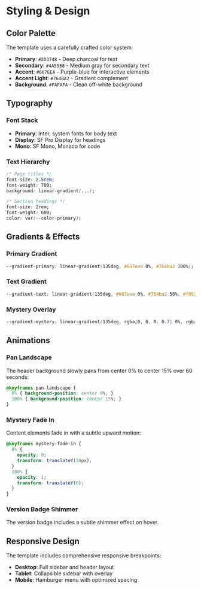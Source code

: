 # Styling & Design

## Color Palette

The template uses a carefully crafted color system:

- **Primary**: `#2D3748` - Deep charcoal for text
- **Secondary**: `#4A5568` - Medium gray for secondary text
- **Accent**: `#667EEA` - Purple-blue for interactive elements
- **Accent Light**: `#764BA2` - Gradient complement
- **Background**: `#FAFAFA` - Clean off-white background

## Typography

### Font Stack
- **Primary**: Inter, system fonts for body text
- **Display**: SF Pro Display for headings
- **Mono**: SF Mono, Monaco for code

### Text Hierarchy
```css
/* Page titles */
font-size: 2.5rem;
font-weight: 700;
background: linear-gradient(...);

/* Section headings */
font-size: 2rem;
font-weight: 600;
color: var(--color-primary);
```

## Gradients & Effects

### Primary Gradient
```css
--gradient-primary: linear-gradient(135deg, #667eea 0%, #764ba2 100%);
```

### Text Gradient
```css
--gradient-text: linear-gradient(135deg, #667eea 0%, #764ba2 50%, #f093fb 100%);
```

### Mystery Overlay
```css
--gradient-mystery: linear-gradient(135deg, rgba(0, 0, 0, 0.7) 0%, rgba(45, 55, 72, 0.8) 50%, rgba(0, 0, 0, 0.6) 100%);
```

## Animations

### Pan Landscape
The header background slowly pans from center 0% to center 15% over 60 seconds:

```css
@keyframes pan-landscape {
  0% { background-position: center 0%; }
  100% { background-position: center 15%; }
}
```

### Mystery Fade In
Content elements fade in with a subtle upward motion:

```css
@keyframes mystery-fade-in {
  0% {
    opacity: 0;
    transform: translateY(30px);
  }
  100% {
    opacity: 1;
    transform: translateY(0);
  }
}
```

### Version Badge Shimmer
The version badge includes a subtle shimmer effect on hover.

## Responsive Design

The template includes comprehensive responsive breakpoints:
- **Desktop**: Full sidebar and header layout
- **Tablet**: Collapsible sidebar with overlay
- **Mobile**: Hamburger menu with optimized spacing
